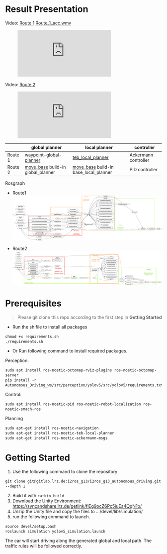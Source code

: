 # Result Presentation

Video: [Route 1](https://drive.google.com/file/d/1q7wo_83JWUoRK_NPq6S9dEWp2XwJMmIj/view?usp=drive_link)
[Route_1_acc.wmv](/uploads/8c18a7bc78ccc100144c4592ae8106f6/Route_1_acc.wmv)

<figure class="video_container">
  <iframe src="https://drive.google.com/file/d/1q7wo_83JWUoRK_NPq6S9dEWp2XwJMmIj/preview" frameborder="0" allowfullscreen="true"> </iframe>
</figure>

Video: [Route 2](https://drive.google.com/file/d/13j84ydKm6jeO1DN4xlv6FYHlcqDo4qkU/view?usp=drive_link)

<figure class="video_container">
  <iframe src="https://drive.google.com/file/d/13j84ydKm6jeO1DN4xlv6FYHlcqDo4qkU/preview" frameborder="0" allowfullscreen="true"> </iframe>
</figure>

|                 | global planner | local planner | controller |
| --------------- | --------------- | --------------- | --------------- |
|    Route 1  | [waypoint-global-planner](https://github.com/gkouros/waypoint-global-planner)  |   [teb_local_planner](http://wiki.ros.org/teb_local_planner)   | Ackermann controller |
|   Route 2  | [move_base](http://wiki.ros.org/move_base) build-in global_planner   | [move_base](http://wiki.ros.org/move_base) build-in base_local_planner| PID controller |

Rosgraph
- Route1
![Route1](figure/rosgraph1.png)

- Route2
![Route2](figure/rosgraph2.png)

# Prerequisites
> Please git clone this repo according to the first step in **Getting Started**

- Run the sh file to install all packages

```shell
chmod +x requirements.sh
./requirements.sh
```

- Or Run following command to install required packages.

Perception:
```shell
sudo apt install ros-noetic-octomap-rviz-plugins ros-noetic-octomap-server
pip install -r Autonomous_Driving_ws/src/perception/yolov5/src/yolov5/requirements.txt
```

Control:
```shell
sudo apt install ros-noetic-pid ros-noetic-robot-localization ros-noetic-smach-ros
```

Planning
```shell
sudo apt-get install ros-noetic-navigation
sudo apt-get install ros-noetic-teb-local-planner
sudo apt-get install ros-noetic-ackermann-msgs
```

# Getting Started

1. Use the following command to clone the repository
```shell
git clone git@gitlab.lrz.de:i2ros_g13/i2ros_g13_autonomous_driving.git --depth 1

```
2. Build it with `catkin build`.
3. Download the Unity Environment: https://syncandshare.lrz.de/getlink/fiEg9ocZ6Pc5iuEa4QqN1b/
4. Unzip the Unity file and copy the files to .../devel/lib/simulation/
5. run the following command to launch.
```shell
source devel/setup.bash
roslaunch simulation yolov5_simulation.launch 
```

  
The car will start driving along the generated global and local path.
The traffic rules will be followed correctly.

